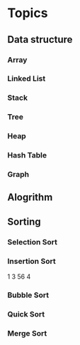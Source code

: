 # Topics
## Data structure
### Array
### Linked List
### Stack
### Tree
### Heap
### Hash Table
### Graph 

## Alogrithm

## Sorting
### Selection Sort
### Insertion Sort
1 3 56 4
 
### Bubble Sort
### Quick Sort
### Merge Sort

